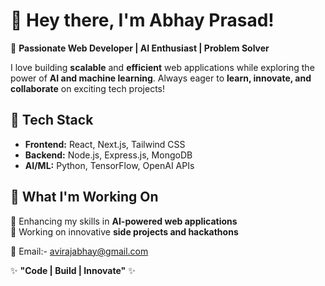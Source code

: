 # 👋 Hey there, I'm Abhay Prasad!  

🚀 **Passionate Web Developer | AI Enthusiast | Problem Solver**  

 I love building **scalable** and **efficient** web applications while 
exploring the power of **AI and machine learning**. 
Always eager to **learn, innovate, and collaborate** on exciting tech projects!  

## 🔧 Tech Stack  
- **Frontend:** React, Next.js, Tailwind CSS  
- **Backend:** Node.js, Express.js, MongoDB  
- **AI/ML:** Python, TensorFlow, OpenAI APIs  
 

## 📌 What I'm Working On  
🔹 Enhancing my skills in **AI-powered web applications**   
🔹 Working on innovative **side projects and hackathons**  


📩 Email:- avirajabhay@gmail.com 



✨ **"Code | Build | Innovate"** ✨  
